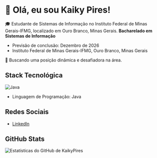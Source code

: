 # 👋 Olá, eu sou Kaiky Pires!

🎓 Estudante de Sistemas de Informação no Instituto Federal de Minas Gerais-IFMG, localizado em Ouro Branco, Minas Gerais.
**Bacharelado em Sistemas de Informação**
  - Previsão de conclusão: Dezembro de 2026
  - Instituto Federal de Minas Gerais-IFMG, Ouro Branco, Minas Gerais

🚀 Buscando uma posição dinâmica e desafiadora na área.

## Stack Tecnológica
 ![Java](https://www.vectorlogo.zone/logos/java/java-horizontal.svg)

- Linguagem de Programação: Java

## Redes Sociais

- [LinkedIn](https://www.linkedin.com/in/kaiky-pires-a63985265/)

## GitHub Stats

![Estatísticas do GitHub de KaikyPires](https://github-readme-stats.vercel.app/api?username=KaikyPires&show_icons=true&theme=transparent)
